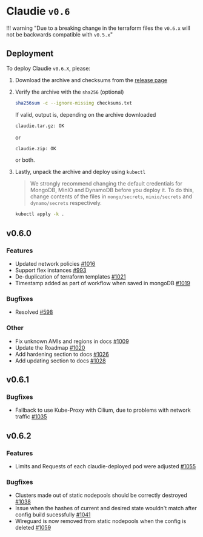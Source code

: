 # Claudie `v0.6`

!!! warning "Due to a breaking change in the terraform files the `v0.6.x` will not be backwards compatible with `v0.5.x`"

## Deployment

To deploy Claudie `v0.6.X`, please:

1. Download the archive and checksums from the [release page](https://github.com/berops/claudie/releases)

2. Verify the archive with the `sha256` (optional)

    ```sh
    sha256sum -c --ignore-missing checksums.txt
    ```

   If valid, output is, depending on the archive downloaded

    ```sh
    claudie.tar.gz: OK
    ```

   or

    ```sh
    claudie.zip: OK
    ```

   or both.

3. Lastly, unpack the archive and deploy using `kubectl`

   > We strongly recommend changing the default credentials for MongoDB, MinIO and DynamoDB before you deploy it. To do this, change contents of the files in `mongo/secrets`, `minio/secrets` and `dynamo/secrets` respectively.

    ```sh
    kubectl apply -k .
    ```

## v0.6.0

### Features
- Updated network policies [#1016](https://github.com/berops/claudie/pull/1016)
- Support flex instances [#993](https://github.com/berops/claudie/pull/993)
- De-duplication of terraform templates [#1021](https://github.com/berops/claudie/pull/1021)
- Timestamp added as part of workflow when saved in mongoDB [#1019](https://github.com/berops/claudie/pull/1019)

### Bugfixes
- Resolved [#598](https://github.com/berops/claudie/issues/598)

### Other
- Fix unknown AMIs and regions in docs [#1009](https://github.com/berops/claudie/pull/1009)
- Update the Roadmap [#1020](https://github.com/berops/claudie/pull/1020)
- Add hardening section to docs [#1026](https://github.com/berops/claudie/pull/1026)
- Add updating section to docs [#1028](https://github.com/berops/claudie/pull/1028)


## v0.6.1

### Bugfixes
- Fallback to use Kube-Proxy with Cilium, due to problems with network traffic  [#1035](https://github.com/berops/claudie/pull/1035)


## v0.6.2

### Features
- Limits and Requests of each claudie-deployed pod were adjusted [#1055](https://github.com/berops/claudie/pull/1055)

### Bugfixes
- Clusters made out of static nodepools should be correctly destroyed [#1038](https://github.com/berops/claudie/pull/1038)
- Issue when the hashes of current and desired state wouldn't match after config build sucessfully  [#1041](https://github.com/berops/claudie/pull/1041)
- Wireguard is now removed from static nodepools when the config is deleted [#1059](https://github.com/berops/claudie/pull/1059)
